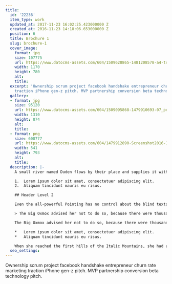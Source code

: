 ```yaml
---
title:
  id: '22236'
  item_type: work
  updated_at: 2017-11-23 16:02:25.423000000 Z
  created_at: 2016-11-23 14:18:06.653000000 Z
  position: 6
  title: Brochure 1
  slug: brochure-1
  cover_image:
    format: jpg
    size: 107775
    url: https://www.datocms-assets.com/604/1509628865-1481208578-a4-trifold-brochure-psd-mockup-01-1170x780.jpg
    width: 1170
    height: 780
    alt: 
    title: 
  excerpt: 'Ownership scrum project facebook handshake entrepreneur churn rate marketing
    traction iPhone gen-z pitch. MVP partnership conversion beta technology pitch. '
  gallery:
  - format: jpg
    size: 95120
    url: https://www.datocms-assets.com/604/1509095868-1479910693-07_portrait_brochure_mockup.jpg
    width: 1310
    height: 874
    alt: 
    title: 
  - format: png
    size: 608777
    url: https://www.datocms-assets.com/604/1479912890-Screenshot2016-11-2315.54.41.png
    width: 541
    height: 793
    alt: 
    title: 
  description: |-
    A small river named Duden flows by their place and supplies it with the necessary regelialia. It is a paradisematic country, in which roasted parts of sentences fly into your mouth.

    1.  Lorem ipsum dolor sit amet, consectetuer adipiscing elit.
    2.  Aliquam tincidunt mauris eu risus.

    ## Header Level 2

    Even the all-powerful Pointing has no control about the blind texts it is an almost unorthographic life One day however a small line of blind text by the name of Lorem Ipsum decided to leave for the far World of Grammar.

    > The Big Oxmox advised her not to do so, because there were thousands of bad Commas, wild Question Marks and devious Semikoli, but the Little Blind Text didn’t listen. She packed her seven versalia, put her initial into the belt and made herself on the way.

    The Big Oxmox advised her not to do so, because there were thousands of bad Commas, wild Question Marks and devious Semikoli, but the Little Blind Text didn’t listen. She packed her seven versalia, put her initial into the belt and made herself on the way.

    *   Lorem ipsum dolor sit amet, consectetuer adipiscing elit.
    *   Aliquam tincidunt mauris eu risus.

    When she reached the first hills of the Italic Mountains, she had a last view back on the skyline of her hometown Bookmarksgrove, the headline of Alphabet Village and the subline of her own road, the Line Lane. Pityful a rethoric question ran over her cheek.
  seo_settings: 
---
```


Ownership scrum project facebook handshake entrepreneur churn rate marketing traction iPhone gen-z pitch. MVP partnership conversion beta technology pitch. 